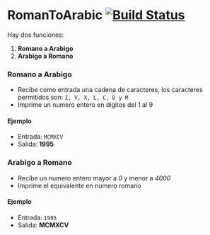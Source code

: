 # RomanToArabic [![Build Status](https://travis-ci.org/Tecnologer/RomanToArabic.svg?branch=master)](https://travis-ci.org/Tecnologer/RomanToArabic)
Hay dos funciones:
1. **Romano a Arabigo**
2. **Arabigo a Romano**

### Romano a Arabigo

* Recibe como entrada una cadena de caracteres, los caracteres permitidos son: `I, V, X, L, C, D y M`
* Imprime un numero entero en digitos del 1 al 9

#### Ejemplo

* Entrada: `MCMXCV` <br>
* Salida: **1995**

### Arabigo a Romano
* Recibe un numero entero mayor a *0* y menor a *4000*
* Imprime el equivalente en numero romano

#### Ejemplo

* Entrada: `1995` <br>
* Salida: **MCMXCV**
